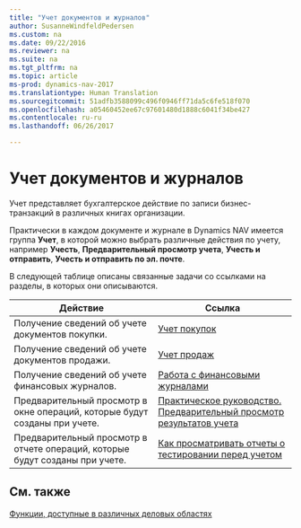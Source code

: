 ```yaml
---
title: "Учет документов и журналов"
author: SusanneWindfeldPedersen
ms.custom: na
ms.date: 09/22/2016
ms.reviewer: na
ms.suite: na
ms.tgt_pltfrm: na
ms.topic: article
ms-prod: dynamics-nav-2017
ms.translationtype: Human Translation
ms.sourcegitcommit: 51adfb3588099c496f0946ff71da5c6fe518f070
ms.openlocfilehash: a05460452ee67c97601480d1888c6041f34be427
ms.contentlocale: ru-ru
ms.lasthandoff: 06/26/2017

---
```

    
# <a name="post-documents-and-journals"></a>Учет документов и журналов
Учет представляет бухгалтерское действие по записи бизнес-транзакций в различных книгах организации.

Практически в каждом документе и журнале в Dynamics NAV имеется группа **Учет**, в которой можно выбрать различные действия по учету, например **Учесть**, **Предварительный просмотр учета**, **Учесть и отправить**, **Учесть и отправить по эл. почте**.

В следующей таблице описаны связанные задачи со ссылками на разделы, в которых они описываются.

|Действие   |Ссылка   |
|-----|------| 
|Получение сведений об учете документов покупки.|[Учет покупок](ui-post-purchases.md)| 
|Получение сведений об учете документов продажи.|[Учет продаж](ui-post-sales.md)|
|Получение сведений об учете финансовых журналов.|[Работа с финансовыми журналами](ui-work-general-journals.md)|
|Предварительный просмотр в окне операций, которые будут созданы при учете.|[Практическое руководство. Предварительный просмотр результатов учета](ui-how-preview-post-results.md)|
|Предварительный просмотр в отчете операций, которые будут созданы при учете.|[Как просматривать отчеты о тестировании перед учетом](ui-how-view-test-reports-posting.md)|

## <a name="see-also"></a>См. также
[Функции, доступные в различных деловых областях](ui-across-business-areas.md)

